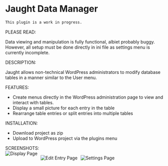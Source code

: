 # Jaught Data Manager

```diff
This plugin is a work in progress.
```

PLEASE READ:<br/>
<p>Data viewing and manipulation is fully functional, albiet probably buggy.
However, all setup must be done directly in ini file as
settings menu is currently incomplete.</p>

DESCRIPTION:<br/>
<p>Jaught allows non-technical WordPress administrators to modify database
tables in a manner similar to the User menu.</p>

FEATURES:<br/>
* Create menus directly in the WordPress administration page to view and interact with tables.
* Display a small picture for each entry in the table
* Rearrange table entries or split entries into multiple tables

INSTALLATION:<br/>
* Download project as zip
* Upload to WordPress project via the plugins menu

SCREENSHOTS:<br/>
<img src="https://i.imgur.com/hVwzv1k.png"
     alt="Display Page"
     style="float: left; margin-right: 10px;" />

<img src="https://i.imgur.com/ow5Nrwb.png"
     alt="Edit Entry Page"
     style="float: left; margin-right: 10px;" />
     
<img src="https://i.imgur.com/WotPT4w.png"
     alt="Settings Page"
     style="float: left; margin-right: 10px;" />
